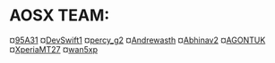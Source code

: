AOSX TEAM:
==========

¤[95A31]
¤[DevSwift1]
¤[percy_g2]
¤[Andrewasth]
¤[Abhinav2]
¤[AGONTUK]
¤[XperiaMT27]
¤[wan5xp]

[95A31]: http://forum.xda-developers.com/member.php?u=5265970
[DevSwift1]: http://forum.xda-developers.com/member.php?u=4318865
[percy_g2]: http://forum.xda-developers.com/member.php?u=4913184
[Andrewasth]: http://forum.xda-developers.com/member.php?u=5092285
[Abhinav2]: http://forum.xda-developers.com/member.php?u=4766488
[AGONTUK]: http://forum.xda-developers.com/member.php?u=5138693
[XperiaMT27]: http://forum.xda-developers.com/member.php?u=5143053
[wan5xp]: http://forum.xda-developers.com/member.php?u=5302450
